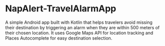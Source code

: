 # NapAlert-TravelAlarmApp
A simple Android app built with Kotlin that helps travelers avoid missing their destination by triggering an alarm when they are within 500 meters of their chosen location. It uses Google Maps API for location tracking and Places Autocomplete for easy destination selection.
